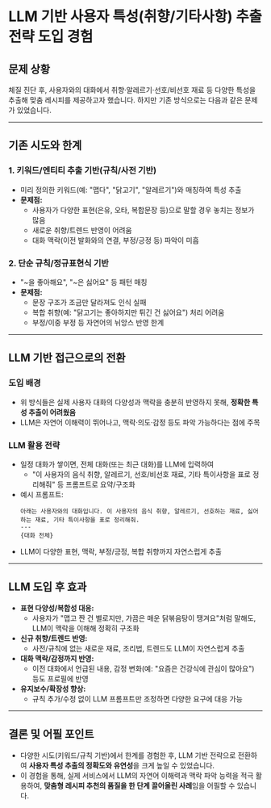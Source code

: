 # LLM 기반 사용자 특성(취향/기타사항) 추출 전략 도입 경험

## 문제 상황

체질 진단 후, 사용자와의 대화에서 취향·알레르기·선호/비선호 재료 등 다양한 특성을 추출해 맞춤 레시피를 제공하고자 했습니다. 하지만 기존 방식으로는 다음과 같은 문제가 있었습니다.

---

## 기존 시도와 한계

### 1. 키워드/엔티티 추출 기반(규칙/사전 기반)
- 미리 정의한 키워드(예: "맵다", "닭고기", "알레르기")와 매칭하여 특성 추출
- **문제점:**
  - 사용자가 다양한 표현(은유, 오타, 복합문장 등)으로 말할 경우 놓치는 정보가 많음
  - 새로운 취향/트렌드 반영이 어려움
  - 대화 맥락(이전 발화와의 연결, 부정/긍정 등) 파악이 미흡

### 2. 단순 규칙/정규표현식 기반
- "~을 좋아해요", "~은 싫어요" 등 패턴 매칭
- **문제점:**
  - 문장 구조가 조금만 달라져도 인식 실패
  - 복합 취향(예: "닭고기는 좋아하지만 튀긴 건 싫어요") 처리 어려움
  - 부정/이중 부정 등 자연어의 뉘앙스 반영 한계

---

## LLM 기반 접근으로의 전환

### 도입 배경
- 위 방식들은 실제 사용자 대화의 다양성과 맥락을 충분히 반영하지 못해, **정확한 특성 추출이 어려웠음**
- LLM은 자연어 이해력이 뛰어나고, 맥락·의도·감정 등도 파악 가능하다는 점에 주목

### LLM 활용 전략
- 일정 대화가 쌓이면, 전체 대화(또는 최근 대화)를 LLM에 입력하여
  - "이 사용자의 음식 취향, 알레르기, 선호/비선호 재료, 기타 특이사항을 표로 정리해줘" 등 프롬프트로 요약/구조화
- 예시 프롬프트:
  ```
  아래는 사용자와의 대화입니다. 이 사용자의 음식 취향, 알레르기, 선호하는 재료, 싫어하는 재료, 기타 특이사항을 표로 정리해줘.
  ---
  {대화 전체}
  ```
- LLM이 다양한 표현, 맥락, 부정/긍정, 복합 취향까지 자연스럽게 추출

---

## LLM 도입 후 효과

- **표현 다양성/복합성 대응:**
  - 사용자가 "맵고 짠 건 별로지만, 가끔은 매운 닭볶음탕이 땡겨요"처럼 말해도, LLM이 맥락을 이해해 정확히 구조화
- **신규 취향/트렌드 반영:**
  - 사전/규칙에 없는 새로운 재료, 조리법, 트렌드도 LLM이 자연스럽게 추출
- **대화 맥락/감정까지 반영:**
  - 이전 대화에서 언급된 내용, 감정 변화(예: "요즘은 건강식에 관심이 많아요") 등도 프로필에 반영
- **유지보수/확장성 향상:**
  - 규칙 추가/수정 없이 LLM 프롬프트만 조정하면 다양한 요구에 대응 가능

---

## 결론 및 어필 포인트

- 다양한 시도(키워드/규칙 기반)에서 한계를 경험한 후, LLM 기반 전략으로 전환하여 **사용자 특성 추출의 정확도와 유연성**을 크게 높일 수 있었습니다.
- 이 경험을 통해, 실제 서비스에서 LLM의 자연어 이해력과 맥락 파악 능력을 적극 활용하여, **맞춤형 레시피 추천의 품질을 한 단계 끌어올린 사례**임을 어필할 수 있습니다. 